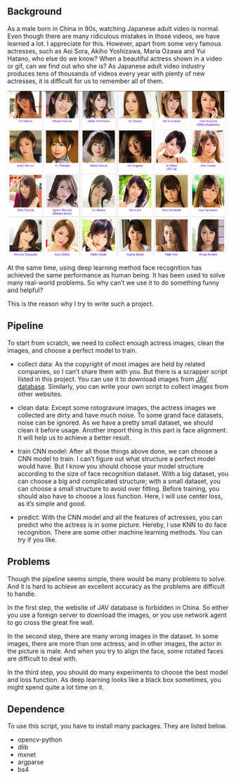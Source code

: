 ## Background

As a male born in China in 90s, watching Japanese adult video is normal. Even though there are many ridiculous mistakes in those videos, we have learned a lot. I appreciate for this. However, apart from some very famous actresses, such as Aoi Sora, Akiho Yoshizawa, Maria Ozawa and Yui Hatano, who else do we know? When a beautiful actress shown in a video or gif, can we find out who she is? As Japanese adult video industry produces tens of thousands of videos every year with plenty of new actresses, it is difficult for us to remember all of them.

![Janpanese adult video actresses](data/JAV_actresses.png)

At the same time, using deep learning method face recognition has achieved the same performance as human being. It has been used to solve many real-world problems. So why can’t we use it to do something funny and helpful?

This is the reason why I try to write such a project.

## Pipeline

To start from scratch, we need to collect enough actress images, clean the images, and choose a perfect model to train. 

-	collect data: As the copyright of most images are held by related companies, so I can’t share them with you. But there is a scrapper script listed in this project. You can use it to download images from [JAV database](https://xxx.xcity.jp). Similarly, you can write your own script to collect images from other websites.

-	clean data: Except some rotogravure images, the actress images we collected are dirty and have much noise. To some grand face datasets, noise can be ignored. As we have a pretty small dataset, we should clean it before usage. Another import thing in this part is face alignment. It will help us to achieve a better result.

-	train CNN model: After all those things above done, we can choose a CNN model to train. I can’t figure out what structure a perfect model would have. But I know you should choose your model structure according to the size of face recognition dataset. With a big dataset, you can choose a big and complicated structure; with a small dataset, you can choose a small structure to avoid over fitting. Before training, you should also have to choose a loss function. Here, I will use center loss, as it’s simple and good.

-	predict: With the CNN model and all the features of actresses, you can predict who the actress is in some picture. Hereby, I use KNN to do face recognition. There are some other machine learning methods. You can try if you like.

## Problems

Though the pipeline seems simple, there would be many problems to solve. And it is hard to achieve an excellent accuracy as the problems are difficult to handle. 

In the first step, the website of JAV database is forbidden in China. So either you use a foreign server to download the images, or you use network agent to go cross the great fire wall. 

In the second step, there are many wrong images in the dataset. In some images, there are more than one actress; and in other images, the actor in the picture is male. And when you try to align the face, some rotated faces are difficult to deal with.

In the third step, you should do many experiments to choose the best model and loss function. As deep learning looks like a black box sometimes, you might spend quite a lot time on it. 

## Dependence

To use this script, you have to install many packages. They are listed below.
- opencv-python
- dlib
- mxnet
- argparse
- bs4
